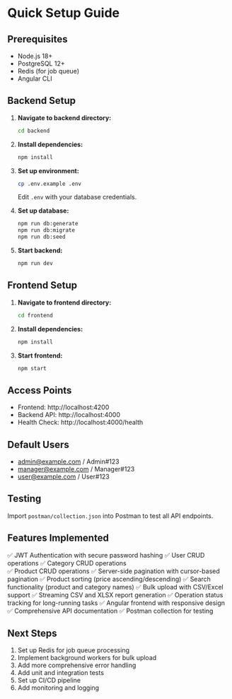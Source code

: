 # Quick Setup Guide

## Prerequisites
- Node.js 18+
- PostgreSQL 12+
- Redis (for job queue)
- Angular CLI

## Backend Setup

1. **Navigate to backend directory:**
   ```bash
   cd backend
   ```

2. **Install dependencies:**
   ```bash
   npm install
   ```

3. **Set up environment:**
   ```bash
   cp .env.example .env
   ```
   Edit `.env` with your database credentials.

4. **Set up database:**
   ```bash
   npm run db:generate
   npm run db:migrate
   npm run db:seed
   ```

5. **Start backend:**
   ```bash
   npm run dev
   ```

## Frontend Setup

1. **Navigate to frontend directory:**
   ```bash
   cd frontend
   ```

2. **Install dependencies:**
   ```bash
   npm install
   ```

3. **Start frontend:**
   ```bash
   npm start
   ```

## Access Points
- Frontend: http://localhost:4200
- Backend API: http://localhost:4000
- Health Check: http://localhost:4000/health

## Default Users
- admin@example.com / Admin#123
- manager@example.com / Manager#123
- user@example.com / User#123

## Testing
Import `postman/collection.json` into Postman to test all API endpoints.

## Features Implemented
✅ JWT Authentication with secure password hashing
✅ User CRUD operations
✅ Category CRUD operations  
✅ Product CRUD operations
✅ Server-side pagination with cursor-based pagination
✅ Product sorting (price ascending/descending)
✅ Search functionality (product and category names)
✅ Bulk upload with CSV/Excel support
✅ Streaming CSV and XLSX report generation
✅ Operation status tracking for long-running tasks
✅ Angular frontend with responsive design
✅ Comprehensive API documentation
✅ Postman collection for testing

## Next Steps
1. Set up Redis for job queue processing
2. Implement background workers for bulk upload
3. Add more comprehensive error handling
4. Add unit and integration tests
5. Set up CI/CD pipeline
6. Add monitoring and logging
